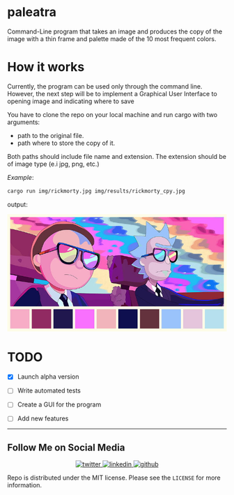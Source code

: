 # paleatra

Command-Line program that takes an image and produces the copy of the image
with a thin frame and palette made of the 10 most frequent colors.

# How it works

Currently, the program can be used only through the command line. 
However, the next step will be to implement a Graphical User Interface to opening image and indicating where to save

You have to clone the repo on your local machine and run cargo with two arguments:

- path to the original file.
- path where to store the copy of it.

Both paths should include file name and extension. The extension should be of image type (e.i jpg, png, etc.)

_Example_:

```bash
cargo run img/rickmorty.jpg img/results/rickmorty_cpy.jpg
```
output:

![rickmorty](https://github.com/bexxmodd/paleatra/blob/main/img/results/rickmorty_cpy.jpg?raw=true)


# TODO

- [x] Launch alpha version

- [ ] Write automated tests

- [ ] Create a GUI for the program

- [ ] Add new features

-----

## Follow Me on Social Media
<p align="center">
    <a href="https://www.twitter.com/bexxmodd">
        <img alt="twitter" src="https://i.imgur.com/fFlVB1c.png" height=40>
    </a>
    <a href="https://www.linkedin.com/in/bmodebadze">
        <img alt="linkedin" src="https://i.imgur.com/wcvwfoZ.png" height=40>
    </a>
    <a href="https://www.github.com/bexxmodd">
        <img alt="github" src="https://i.imgur.com/gnDF5oQ.png" height=40>
    </a>
</p>


Repo is distributed under the MIT license. Please see the `LICENSE` for more information.
